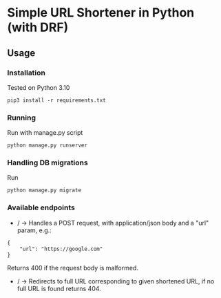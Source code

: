 # Simple URL Shortener in Python (with DRF)

## Usage

### Installation

Tested on Python 3.10

```
pip3 install -r requirements.txt
```

### Running

Run with manage.py script
```
python manage.py runserver
```

### Handling DB migrations
Run
```commandline
python manage.py migrate
```

### Available endpoints

* / -> Handles a POST request, with application/json body and a "url" param, e.g.:

```
{
    "url": "https://google.com"
}
```
Returns 400 if the request body is malformed.

* /<shortened> -> Redirects to full URL corresponding to given shortened URL, if no full URL is found returns 404.